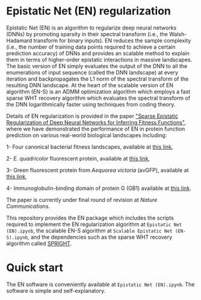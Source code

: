 # Epistatic Net (EN) regularization
Epistatic Net (EN) is an algorithm to regularize deep neural networks (DNNs) by promoting sparsity in their spectral transform (i.e., the Walsh-Hadamard transform for binary inputs). EN reduces the sample complexity (i.e., the number of training data points required to achieve a certain prediction accuracy) of DNNs and provides an scalable method to explain them in terms of higher-order epistatic interactions in massive landscapes. The basic version of EN simply evaluates the output of the DNN to all the enumerations of input sequence (called the DNN landscape) at every iteration and backpropagates the L1 norm of the spectral transform of the resulting DNN landscape. At the heart of the scalable version of EN algorithm (EN-S) is an ADMM optimization algorithm which employs a fast sparse WHT recovery algorithm which evaluates the spectral transform of the DNN logarithmically faster using techniques from coding theory.

Details of EN regularization is provided in the paper ["Sparse Epistatic Regularization of Deep Neural Networks for Inferring Fitness Functions"](<https://www.biorxiv.org/content/10.1101/2020.11.24.396994v3.abstract>), where we have demonstrated the performance of EN in protein function prediction on various real-world biological landscapes including: 

1- Four canonical bacterial fitness landscapes, available at [this link](<https://github.com/harmslab/notebooks-nonlinear-high-order-epistasis>),

2- *E. quadricolor* fluorescent protein, available at [this link](<https://doi.org/10.1038/s41467-019-12130-8>),

3- Green fluorescent protein from *Aequorea victoria* (avGFP), available at [this link](<https://doi.org/10.6084/m9.figshare.3102154.v1>),

4- Immunoglobulin-binding domain of protein G (GB1) available at [this link](<https://elifesciences.org/articles/16965/figures>).



The paper is currently under final round of revision at *Nature Communications*.

This repository provides the EN package which includes the scripts required to implement the EN regularization algorithm at `Epistatic Net (EN).ipynb`, the scalable EN-S algorithm at `Scalable Epistatic Net (EN-S).ipynb`, and the dependencies such as the sparse WHT recovery algorithm called [SPRIGHT](<https://arxiv.org/abs/1508.06336>).

# Quick start
The EN software is conveniently available at `Epistatic Net (EN).ipynb`. The software is simple and self-explanatory. 


